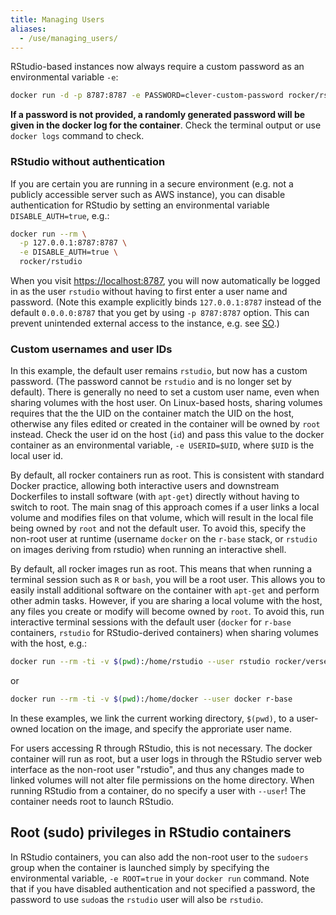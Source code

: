 ```yaml
---
title: Managing Users
aliases:
  - /use/managing_users/
---
```


RStudio-based instances now always require a custom password as an environmental variable `-e`:

```bash
docker run -d -p 8787:8787 -e PASSWORD=clever-custom-password rocker/rstudio
```

**If a password is not provided, a randomly generated password will be given in the docker log for the container**.  Check the terminal output or use `docker logs` command to check.

### RStudio without authentication

If you are certain you are running in a secure environment (e.g. not a publicly accessible server such as AWS instance), you can disable authentication for RStudio by setting an environmental variable `DISABLE_AUTH=true`, e.g.:

```bash
docker run --rm \
  -p 127.0.0.1:8787:8787 \
  -e DISABLE_AUTH=true \
  rocker/rstudio
```

When you visit <https://localhost:8787>, you will now automatically be logged in as the user `rstudio` without having to first enter a user name and password.  (Note this example explicitly binds `127.0.0.1:8787` instead of the default `0.0.0.0:8787` that you get by using `-p 8787:8787` option.  This can prevent unintended external access to the instance, e.g. see [SO](https://stackoverflow.com/questions/3693434).)


### Custom usernames and user IDs

In this example, the default user remains `rstudio`, but now has a custom password.  (The password cannot be `rstudio` and is no longer set by default).  There is generally no need to set a custom user name, even when sharing volumes with the host user.  On Linux-based hosts, sharing volumes requires that the the UID on the container match the UID on the host, otherwise any files edited or created in the container will be owned by `root` instead. Check the user id on the host (`id`) and pass this value to the docker container as an environmental variable, `-e USERID=$UID`, where `$UID` is the local user id.


By default, all rocker containers run as
root. This is consistent with standard Docker practice, allowing both
interactive users and downstream Dockerfiles to install software (with `apt-get`) 
directly without having to switch to root.  The main snag of this approach comes if
a user links a local volume and modifies files on that volume, which will
result in the local file being owned by `root` and not the default user.
To avoid this, specify the non-root user at runtime (username `docker`
on the `r-base` stack, or `rstudio` on images deriving from rstudio)
when running an interactive shell. 


By default, all rocker images run as root.  This means that when running a terminal session such as `R` or `bash`, you will be a root user.  This allows you to easily install additional software on the container with `apt-get` and perform other admin tasks. However, if you are sharing a local volume with the host, any files you create or modify will become owned by `root`.  To avoid this, run interactive terminal sessions with the default user (`docker` for `r-base` containers, `rstudio` for RStudio-derived containers) when sharing volumes with the host, e.g.:

```bash
docker run --rm -ti -v $(pwd):/home/rstudio --user rstudio rocker/verse bash
```

or

```bash
docker run --rm -ti -v $(pwd):/home/docker --user docker r-base 
```

In these examples, we link the current working directory, `$(pwd)`, to a user-owned location on the image, and specify the approriate user name. 

For users accessing R through RStudio, this is not necessary.  The docker container will run as root, but a user logs in through the RStudio server web interface as the non-root user "rstudio", and thus any changes made to linked volumes will not alter file permissions on the home directory.  When running RStudio from a container, do no specify a user with `--user`! The container needs root to launch RStudio.  

## Root (sudo) privileges in RStudio containers

In RStudio containers, you can also add the non-root user to the `sudoers` group when the container is launched simply by specifying the environmental variable, `-e ROOT=true` in your `docker run` command.  Note that if you have disabled authentication and not specified a password, the password to use `sudo`as  the `rstudio` user will also be `rstudio`.




  



